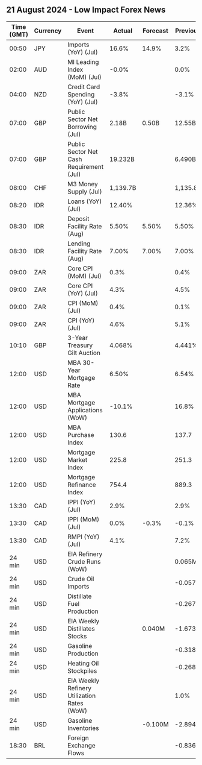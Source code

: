 ## 21 August 2024 - Low Impact Forex News

| Time (GMT) | Currency | Event | Actual | Forecast | Previous |
|------|----------|-------|--------|----------|----------|
| 00:50 | JPY | Imports (YoY) (Jul) | 16.6% | 14.9% | 3.2% |
| 02:00 | AUD | MI Leading Index (MoM) (Jul) | -0.0% |  | 0.0% |
| 04:00 | NZD | Credit Card Spending (YoY) (Jul) | -3.8% |  | -3.1% |
| 07:00 | GBP | Public Sector Net Borrowing (Jul) | 2.18B | 0.50B | 12.55B |
| 07:00 | GBP | Public Sector Net Cash Requirement (Jul) | 19.232B |  | 6.490B |
| 08:00 | CHF | M3 Money Supply (Jul) | 1,139.7B |  | 1,135.8B |
| 08:20 | IDR | Loans (YoY) (Jul) | 12.40% |  | 12.36% |
| 08:30 | IDR | Deposit Facility Rate (Aug) | 5.50% | 5.50% | 5.50% |
| 08:30 | IDR | Lending Facility Rate (Aug) | 7.00% | 7.00% | 7.00% |
| 09:00 | ZAR | Core CPI (MoM) (Jul) | 0.3% |  | 0.4% |
| 09:00 | ZAR | Core CPI (YoY) (Jul) | 4.3% |  | 4.5% |
| 09:00 | ZAR | CPI (MoM) (Jul) | 0.4% |  | 0.1% |
| 09:00 | ZAR | CPI (YoY) (Jul) | 4.6% |  | 5.1% |
| 10:10 | GBP | 3-Year Treasury Gilt Auction | 4.068% |  | 4.441% |
| 12:00 | USD | MBA 30-Year Mortgage Rate | 6.50% |  | 6.54% |
| 12:00 | USD | MBA Mortgage Applications (WoW) | -10.1% |  | 16.8% |
| 12:00 | USD | MBA Purchase Index | 130.6 |  | 137.7 |
| 12:00 | USD | Mortgage Market Index | 225.8 |  | 251.3 |
| 12:00 | USD | Mortgage Refinance Index | 754.4 |  | 889.3 |
| 13:30 | CAD | IPPI (YoY) (Jul) | 2.9% |  | 2.9% |
| 13:30 | CAD | IPPI (MoM) (Jul) | 0.0% | -0.3% | -0.1% |
| 13:30 | CAD | RMPI (YoY) (Jul) | 4.1% |  | 7.2% |
| 24 min | USD | EIA Refinery Crude Runs (WoW) |  |  | 0.065M |
| 24 min | USD | Crude Oil Imports |  |  | -0.057M |
| 24 min | USD | Distillate Fuel Production |  |  | -0.267M |
| 24 min | USD | EIA Weekly Distillates Stocks |  | 0.040M | -1.673M |
| 24 min | USD | Gasoline Production |  |  | -0.318M |
| 24 min | USD | Heating Oil Stockpiles |  |  | -0.268M |
| 24 min | USD | EIA Weekly Refinery Utilization Rates (WoW) |  |  | 1.0% |
| 24 min | USD | Gasoline Inventories |  | -0.100M | -2.894M |
| 18:30 | BRL | Foreign Exchange Flows |  |  | -0.836B |
